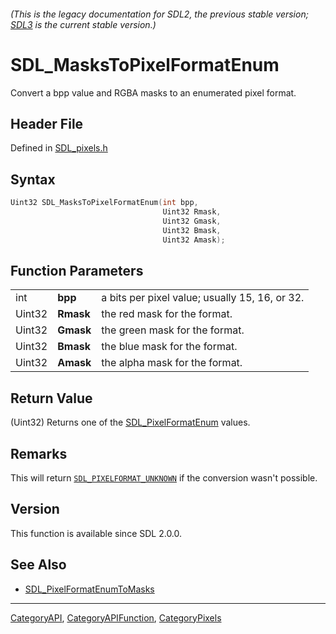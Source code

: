 ###### (This is the legacy documentation for SDL2, the previous stable version; [SDL3](https://wiki.libsdl.org/SDL3/) is the current stable version.)
# SDL_MasksToPixelFormatEnum

Convert a bpp value and RGBA masks to an enumerated pixel format.

## Header File

Defined in [SDL_pixels.h](https://github.com/libsdl-org/SDL/blob/SDL2/include/SDL_pixels.h)

## Syntax

```c
Uint32 SDL_MasksToPixelFormatEnum(int bpp,
                                  Uint32 Rmask,
                                  Uint32 Gmask,
                                  Uint32 Bmask,
                                  Uint32 Amask);
```

## Function Parameters

|        |           |                                                |
| ------ | --------- | ---------------------------------------------- |
| int    | **bpp**   | a bits per pixel value; usually 15, 16, or 32. |
| Uint32 | **Rmask** | the red mask for the format.                   |
| Uint32 | **Gmask** | the green mask for the format.                 |
| Uint32 | **Bmask** | the blue mask for the format.                  |
| Uint32 | **Amask** | the alpha mask for the format.                 |

## Return Value

(Uint32) Returns one of the [SDL_PixelFormatEnum](SDL_PixelFormatEnum)
values.

## Remarks

This will return [`SDL_PIXELFORMAT_UNKNOWN`](SDL_PIXELFORMAT_UNKNOWN) if
the conversion wasn't possible.

## Version

This function is available since SDL 2.0.0.

## See Also

- [SDL_PixelFormatEnumToMasks](SDL_PixelFormatEnumToMasks)

----
[CategoryAPI](CategoryAPI), [CategoryAPIFunction](CategoryAPIFunction), [CategoryPixels](CategoryPixels)

